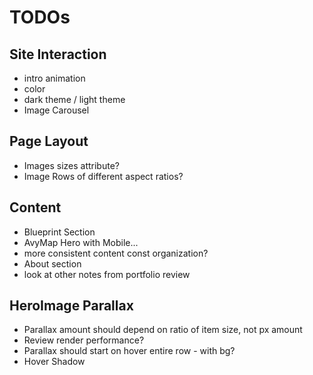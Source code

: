 # TODOs

## Site Interaction
- intro animation
- color
- dark theme / light theme
- Image Carousel

## Page Layout
- Images sizes attribute?
- Image Rows of different aspect ratios?

## Content
- Blueprint Section
- AvyMap Hero with Mobile...
- more consistent content const organization?
- About section
- look at other notes from portfolio review

## HeroImage Parallax
- Parallax amount should depend on ratio of item size, not px amount
- Review render performance?
- Parallax should start on hover entire row - with bg?
- Hover Shadow 